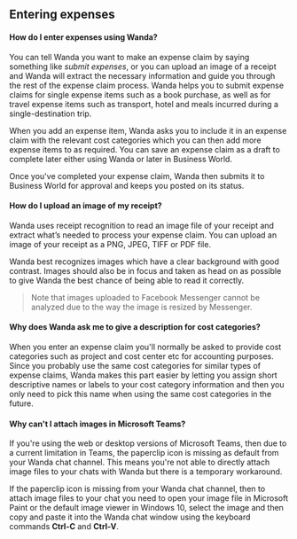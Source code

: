 ## Entering expenses

<a name= "expenseshow"></a>
#### How do I enter expenses using Wanda?

You can tell Wanda you want to make an expense claim by saying something like _submit expenses_, or you can upload an image of a receipt and Wanda will extract the necessary information and guide you through the rest of the expense claim process. Wanda helps you to submit expense claims for single expense items such as a book purchase, as well as for travel expense items such as transport, hotel and meals incurred during a single-destination trip.

When you add an expense item, Wanda asks you to include it in an expense claim with the relevant cost categories which you can then add more expense items to as required. You can save an expense claim as a draft to complete later either using Wanda or later in Business World.

Once you've completed your expense claim, Wanda then submits it to Business World for approval and keeps you posted on its status.

####  

<a name= "receiptuploadtips"></a>
#### How do I upload an image of my receipt?

Wanda uses receipt recognition to read an image file of your receipt and extract what’s needed to process your expense claim. You can upload an image of your receipt as a PNG, JPEG, TIFF or  PDF file.

Wanda best recognizes images which have a clear background with good contrast. Images should also be in focus and taken as head on as possible to give Wanda the best chance of being able to read it correctly.

> Note that images uploaded to Facebook Messenger cannot be analyzed due to the way the image is resized by Messenger.

<a name= "expensesdimps"></a>
#### Why does Wanda ask me to give a description for cost categories?
When you enter an expense claim you'll normally be asked to provide cost categories such as project and cost center etc for accounting purposes. Since you probably use the same cost categories for similar types of expense claims, Wanda makes this part easier by letting you assign short descriptive names or labels to your cost category information and then you only need to pick this name when using the same cost categories in the future.

<a name= "msteamsimagesexpenses"></a>
#### Why can't I attach images in Microsoft Teams?

If you're using the web or desktop versions of Microsoft Teams, then due to a current limitation in Teams, the paperclip icon is missing as default from your Wanda chat channel. This means you're not able to directly attach image files to your chats with Wanda but there is a temporary workaround.

If the paperclip icon is missing from your Wanda chat channel, then to attach image files to your chat you need to open your image file in Microsoft Paint or the default image viewer in Windows 10, select the image and then copy and paste it into the Wanda chat window using the keyboard commands **Ctrl-C** and **Ctrl-V**.